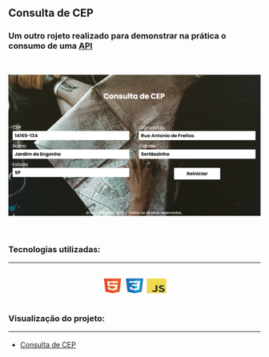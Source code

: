 ##  Consulta de CEP
### Um outro rojeto realizado para demonstrar na prática o consumo de uma [API](https://viacep.com.br/)
<br>
<p float="center">
  <img src="screenshot.do.projeto.png"></img><p>
</p>
<br>

### Tecnologias utilizadas:
<hr>
<br>
<div align="center">
  <img align="center" alt="HTML" height="30" width="40" src="https://raw.githubusercontent.com/devicons/devicon/master/icons/html5/html5-original.svg">
  <img align="center" alt="CSS" height="30" width="40" src="https://raw.githubusercontent.com/devicons/devicon/master/icons/css3/css3-original.svg">
  <img align="center" alt="JavaScript" height="30" width="40" src="https://raw.githubusercontent.com/devicons/devicon/master/icons/javascript/javascript-original.svg">
</div>
<br>

### Visualização do projeto: <hr>

- [Consulta de CEP](https://consulta-de-cep-via-api.netlify.app/)
